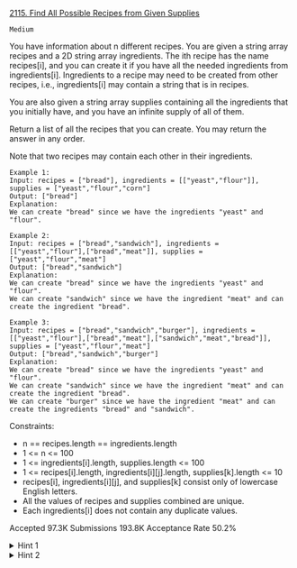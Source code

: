 [2115. Find All Possible Recipes from Given Supplies](https://leetcode.com/problems/find-all-possible-recipes-from-given-supplies/)

`Medium`

You have information about n different recipes. You are given a string array recipes and a 2D string array ingredients. The ith recipe has the name recipes[i], and you can create it if you have all the needed ingredients from ingredients[i]. Ingredients to a recipe may need to be created from other recipes, i.e., ingredients[i] may contain a string that is in recipes.

You are also given a string array supplies containing all the ingredients that you initially have, and you have an infinite supply of all of them.

Return a list of all the recipes that you can create. You may return the answer in any order.

Note that two recipes may contain each other in their ingredients.

```
Example 1:
Input: recipes = ["bread"], ingredients = [["yeast","flour"]], supplies = ["yeast","flour","corn"]
Output: ["bread"]
Explanation:
We can create "bread" since we have the ingredients "yeast" and "flour".

Example 2:
Input: recipes = ["bread","sandwich"], ingredients = [["yeast","flour"],["bread","meat"]], supplies = ["yeast","flour","meat"]
Output: ["bread","sandwich"]
Explanation:
We can create "bread" since we have the ingredients "yeast" and "flour".
We can create "sandwich" since we have the ingredient "meat" and can create the ingredient "bread".

Example 3:
Input: recipes = ["bread","sandwich","burger"], ingredients = [["yeast","flour"],["bread","meat"],["sandwich","meat","bread"]], supplies = ["yeast","flour","meat"]
Output: ["bread","sandwich","burger"]
Explanation:
We can create "bread" since we have the ingredients "yeast" and "flour".
We can create "sandwich" since we have the ingredient "meat" and can create the ingredient "bread".
We can create "burger" since we have the ingredient "meat" and can create the ingredients "bread" and "sandwich".
``` 

Constraints:

- n == recipes.length == ingredients.length
- 1 <= n <= 100
- 1 <= ingredients[i].length, supplies.length <= 100
- 1 <= recipes[i].length, ingredients[i][j].length, supplies[k].length <= 10
- recipes[i], ingredients[i][j], and supplies[k] consist only of lowercase English letters.
- All the values of recipes and supplies combined are unique.
- Each ingredients[i] does not contain any duplicate values.

Accepted
97.3K
Submissions
193.8K
Acceptance Rate
50.2%

<details>
<summary>Hint 1</summary>

Can we use a data structure to quickly query whether we have a certain ingredient?

</details>
<details>
<summary>Hint 2</summary>

Once we verify that we can make a recipe, we can add it to our ingredient data structure. We can then check if we can make more recipes as a result of this.

</details>

